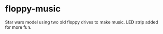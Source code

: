 # floppy-music
Star wars model using two old floppy drives to make music. LED strip added for more fun.
